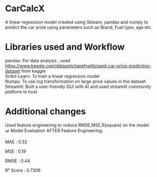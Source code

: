 # CarCalcX
A linear regression model created using Sklearn, pandas and numpy to predict the car prize using parameters such as Brand, Fuel type, age etc.


# Libraries used and Workflow  

pandas: For data analysis , used https://www.kaggle.com/datasets/taeefnajib/used-car-price-prediction-dataset from kaggle  
Scikit-Learn: To train a linear regression model  
Numpy: To use log transformation on large price values in the dataset  
Streamlit: Built a user-friendly GUI with AI and used streamlit community platform to host  

# Additional changes  
Used feature engineering to reduce RMSE,MSE,R(square) on the model  
📊 Model Evaluation AFTER Feature Engineering:  

MAE  : 0.32  

MSE  : 0.19  

RMSE : 0.44  

R² Score : 0.7306  
